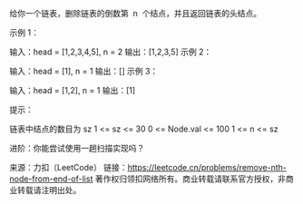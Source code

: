 给你一个链表，删除链表的倒数第  n  个结点，并且返回链表的头结点。



示例 1：

输入：head = [1,2,3,4,5], n = 2
输出：[1,2,3,5]
示例 2：

输入：head = [1], n = 1
输出：[]
示例 3：

输入：head = [1,2], n = 1
输出：[1]



提示：

链表中结点的数目为 sz
1 <= sz <= 30
0 <= Node.val <= 100
1 <= n <= sz



进阶：你能尝试使用一趟扫描实现吗？

来源：力扣（LeetCode）
链接：https://leetcode.cn/problems/remove-nth-node-from-end-of-list
著作权归领扣网络所有。商业转载请联系官方授权，非商业转载请注明出处。
